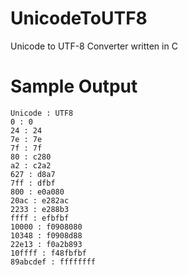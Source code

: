 # UnicodeToUTF8
Unicode to UTF-8 Converter written in C

# Sample Output
```
Unicode : UTF8
0 : 0
24 : 24
7e : 7e
7f : 7f
80 : c280
a2 : c2a2
627 : d8a7
7ff : dfbf
800 : e0a080
20ac : e282ac
2233 : e288b3
ffff : efbfbf
10000 : f0908080
10348 : f0908d88
22e13 : f0a2b893
10ffff : f48fbfbf
89abcdef : ffffffff
```
